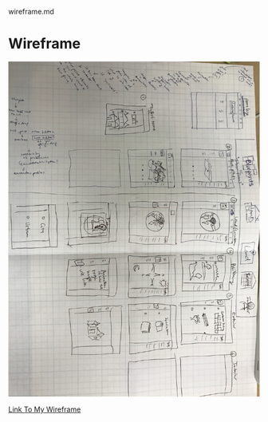 wireframe.md

# Wireframe

![Wireframe](greenhomewireframe.JPG)

[Link To My Wireframe](https://wireframe.cc/pro/pp/607db67e381127)
